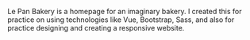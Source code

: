 Le Pan Bakery is a homepage for an imaginary bakery. I created this for practice on using technologies like Vue, Bootstrap, Sass, and also for practice designing and creating a
responsive website. 
